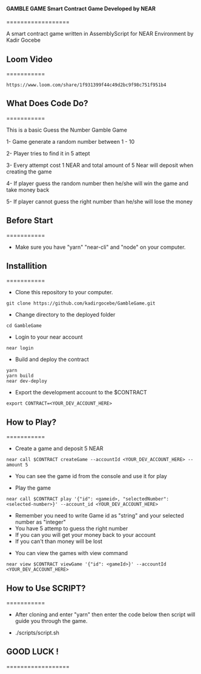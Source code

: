 #### GAMBLE GAME Smart Contract Game Developed by NEAR
==================

A smart contract game written in AssemblyScript for NEAR Environment by Kadir Gocebe

## Loom Video
===========
```
https://www.loom.com/share/1f931399f44c49d2bc9f98c751f951b4
```

## What Does Code Do?
===========

This is a basic Guess the Number Gamble Game
 
1- Game generate a random number between 1 - 10

2- Player tries to find it in 5 attept

3- Every attempt cost 1 NEAR and total amount of 5 Near will deposit when creating the game 

4- If player guess the random number then he/she will win the game and take money back 

5- If player cannot guess the right number than he/she will lose the money

## Before Start
===========
* Make sure you have "yarn"  "near-cli" and "node" on your computer. 

## Installition
===========
* Clone this repository to your computer.
```
git clone https://github.com/kadirgocebe/GambleGame.git
```
* Change directory to the deployed folder
```
cd GambleGame
```
* Login to your near account
```
near login
```
* Build and deploy the contract
```
yarn
yarn build
near dev-deploy
```
* Export the development account to the $CONTRACT
```
export CONTRACT=<YOUR_DEV_ACCOUNT_HERE>
```

## How to Play?
===========
* Create a game and deposit 5 NEAR 
```
near call $CONTRACT createGame --accountId <YOUR_DEV_ACCOUNT_HERE> --amount 5
```
- You can see the game id from the console and use it for play 

* Play the game
```
near call $CONTRACT play '{"id": <gameid>, "selectedNumber": <selected-number>}' --account_id <YOUR_DEV_ACCOUNT_HERE>
```
- Remember you need to write Game id as "string" and your selected number as "integer"
- You have 5 attemp to guess the right number
- If you can you will get your money back to your account
- If you can't than money will be lost
 

* You can view the games with view command
```
near view $CONTRACT viewGame '{"id": <gameId>}' --accountId <YOUR_DEV_ACCOUNT_HERE>
```

## How to Use SCRIPT?
===========

* After cloning and enter "yarn" then enter the code below then script will guide you through the game.

- ./scripts/script.sh

## GOOD LUCK !
==================